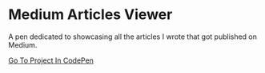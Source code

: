 # Medium Articles Viewer

A pen dedicated to showcasing all the articles I wrote that got published on Medium.

[Go To Project In CodePen](https://codepen.io/TomerBenRachel/pen/NeMRmG)